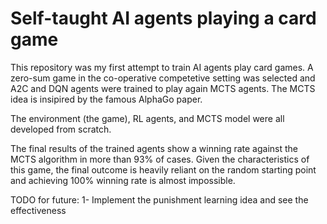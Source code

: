 # Self-taught AI agents playing a card game

This repository was my first attempt to train AI agents play card games. A zero-sum game in the co-operative competetive setting was selected and A2C and DQN agents were trained to play again MCTS agents. The MCTS idea is insipired by the famous AlphaGo paper.

The environment (the game), RL agents, and MCTS model were all developed from scratch.

The final results of the trained agents show a winning rate against the MCTS algorithm in more than 93% of cases. Given the characteristics of this game, the final outcome is heavily reliant on the random starting point and achieving 100% winning rate is almost impossible.

TODO for future:
1- Implement the punishment learning idea and see the effectiveness

